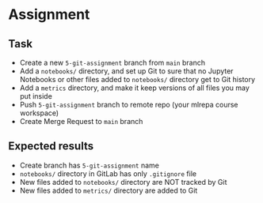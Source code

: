 
# Assignment

## Task

- Create a new `5-git-assignment` branch from `main` branch
- Add a `notebooks/` directory, and set up Git to sure that no Jupyter Notebooks or other files added to `notebooks/` directory get to Git history
- Add a `metrics` directory, and make it keep versions of all files you may put inside
- Push `5-git-assignment` branch to remote repo (your mlrepa course workspace) 
- Create Merge Request to `main` branch


## Expected results

- Create branch has `5-git-assignment` name
- `notebooks/` directory in GitLab has only `.gitignore` file
- New files added to `notebooks/` directory are NOT tracked by Git
- New files added to `metrics/` directory  are added to Git
